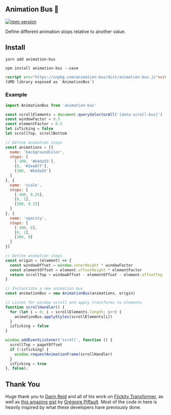 ## Animation Bus 🚌

[![npm version](https://badge.fury.io/js/animation-bus.svg)](https://badge.fury.io/js/animation-bus)

Define different animation stops relative to another value.

## Install

`yarn add animation-bus`

`npm install animation-bus --save`

```html
<script src="https://unpkg.com/animation-bus/dist/animation-bus.js"></script>
(UMD library exposed as `AnimationBus`)
```

### Example

```js
import AnimationBus from 'animation-bus'

const scrollElements = document.querySelectorAll('[data-scroll-bus]')
const windowFactor = 0.5
const elementFactor = 0.5
let isTicking = false
let scrollTop, scrollBottom

// Define animation stops
const animations = [{
  name: 'backgroundColor',
  stops: [
    [-300, '#b4da55'],
    [0, '#2ea8ff'],
    [300, '#b4da55']
  ]
}, {
  name: 'scale',
  stops: [
    [-300, 0.25],
    [0, 1],
    [300, 0.25]
  ]
}, {
  name: 'opacity',
  stops: [
    [-300, 0],
    [0, 1],
    [300, 0]
  ]
}]

// Define animation stops
const origin = (element) => {
  const windowOffset = window.innerHeight * windowFactor
  const elementOffset = element.offsetHeight * elementFactor
  return scrollTop + windowOffset - elementOffset - element.offsetTop
}

// Instantiate a new animation bus
const animationBus = new AnimationBus(animations, origin)

// Listen for window scroll and apply transforms to elements
function scrollHandler() {
  for (let i = 0; i < scrollElements.length; i++) {
    animationBus.applyStyles(scrollElements[i])
  }
  isTicking = false
}

window.addEventListener('scroll', function () {
  scrollTop = pageYOffset
  if (!isTicking) {
    window.requestAnimationFrame(scrollHandler)
  }
  isTicking = true
}, false);
```

## Thank You

Huge thank you to [Darin Reid](https://github.com/elcontraption) and all of his work on [Flickity Transformer](https://github.com/elcontraption/flickity-transformer), as well as [this amazing gist](https://github.com/gpiffault) by [Grégoire Piffault](https://github.com/gpiffault). Most of the code in here is heavily inspired by what these developers have previously done.
